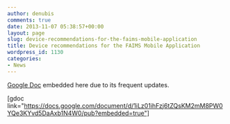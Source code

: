 ```yaml
---
author: denubis
comments: true
date: 2013-11-07 05:38:57+00:00
layout: page
slug: device-recommendations-for-the-faims-mobile-application
title: Device recommendations for the FAIMS Mobile Application
wordpress_id: 1130
categories:
- News
---
```


[Google Doc](https://docs.google.com/document/d/1iLz01ihFzj6tZQsKM2mM8PW0YQe3KYvd5DaAxb1N4W0/edit?usp=sharing) embedded here due to its frequent updates.

[gdoc link="https://docs.google.com/document/d/1iLz01ihFzj6tZQsKM2mM8PW0YQe3KYvd5DaAxb1N4W0/pub?embedded=true"]
